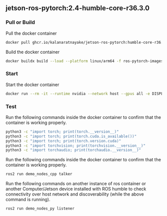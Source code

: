 ## jetson-ros-pytorch:2.4-humble-core-r36.3.0

### Pull or Build

Pull the docker container
```bash
docker pull ghcr.io/kalanaratnayake/jetson-ros-pytorch:humble-core-r36.3.0
```

Build the docker container
```bash
docker buildx build --load --platform linux/arm64 -f ros-pytorch-images/r3630.humblecore_pytorch.Dockerfile -t jetson-ros-pytorch:humble-core-r36.3.0 .
```

### Start

Start the docker container

```bash
docker run --rm -it --runtime nvidia --network host --gpus all -e DISPLAY ghcr.io/kalanaratnayake/jetson-ros-pytorch:humble-core-r36.3.0 bash
```

### Test

Run the following commands inside the docker container to confirm that the container is working properly.
```bash
python3 -c "import torch; print(torch.__version__)"
python3 -c "import torch; print(torch.cuda.is_available())"
python3 -c "import torch; print(torch.version.cuda)"
python3 -c "import torchvision; print(torchvision.__version__)"
python3 -c "import torchaudio; print(torchaudio.__version__)"
```

Run the following commands inside the docker container to confirm that the container is working properly.
```bash
ros2 run demo_nodes_cpp talker
```

Run the following commands on another instance of ros container or another Computer/Jetson device installed with ROS humble to check 
connectivity over host network and discoverability (while the above command is running).
```bash
ros2 run demo_nodes_py listener
```
